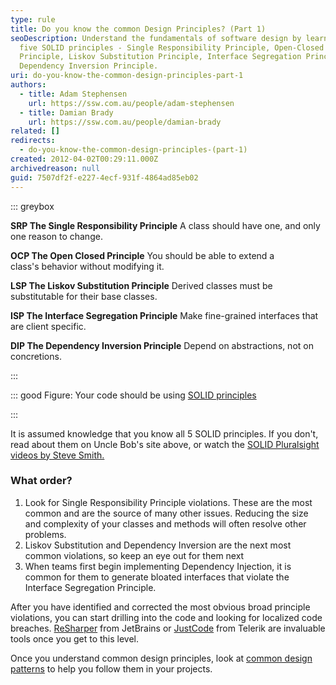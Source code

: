 ```yaml
---
type: rule
title: Do you know the common Design Principles? (Part 1)
seoDescription: Understand the fundamentals of software design by learning the
  five SOLID principles - Single Responsibility Principle, Open-Closed
  Principle, Liskov Substitution Principle, Interface Segregation Principle, and
  Dependency Inversion Principle.
uri: do-you-know-the-common-design-principles-part-1
authors:
  - title: Adam Stephensen
    url: https://ssw.com.au/people/adam-stephensen
  - title: Damian Brady
    url: https://ssw.com.au/people/damian-brady
related: []
redirects:
  - do-you-know-the-common-design-principles-(part-1)
created: 2012-04-02T00:29:11.000Z
archivedreason: null
guid: 7507df2f-e227-4ecf-931f-4864ad85eb02
---
```


::: greybox

**SRP The Single Responsibility Principle**
A class should have one, and only one reason to change.

**OCP The Open Closed Principle** You should be able to extend a class's behavior without modifying it.

**LSP The Liskov Substitution Principle** Derived classes must be substitutable for their base classes.

**ISP The Interface Segregation Principle** Make fine-grained interfaces that are client specific.

**DIP The Dependency Inversion Principle** Depend on abstractions, not on concretions.

:::

::: good
Figure: Your code should be using [SOLID principles](https://en.wikipedia.org/wiki/SOLID_%28object-oriented_design%29)

:::

<!--endintro-->

It is assumed knowledge that you know all 5 SOLID principles. If you don't, read about them on Uncle Bob's site above, or watch the [SOLID Pluralsight videos by Steve Smith.](https://www.youtube.com/watch?v=KN2svY2nabU)

### What order?

1. Look for Single Responsibility Principle violations. These are the most common and are the source of many other issues. Reducing the size and complexity of your classes and methods will often resolve other problems.
2. Liskov Substitution and Dependency Inversion are the next most common violations, so keep an eye out for them next
3. When teams first begin implementing Dependency Injection, it is common for them to generate bloated interfaces that violate the Interface Segregation Principle.

After you have identified and corrected the most obvious broad principle violations, you can start drilling into the code and looking for localized code breaches. [ReSharper](http://www.jetbrains.com/resharper/) from JetBrains or [JustCode](http://www.telerik.com/products/justcode.aspx) from Telerik are invaluable tools once you get to this level.

Once you understand common design principles, look at [common design patterns](/do-you-know-the-common-design-patterns-part-1) to help you follow them in your projects.
